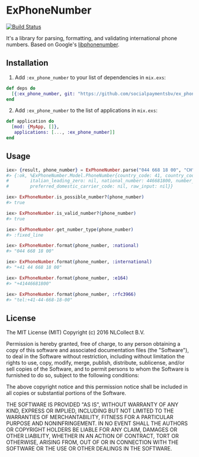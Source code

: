 # ExPhoneNumber

[![Build Status](https://travis-ci.org/socialpaymentsbv/ex_phone_number.svg?branch=develop)](https://travis-ci.org/socialpaymentsbv/ex_phone_number)

It's a library for parsing, formatting, and validating international phone numbers.
Based on Google's [libphonenumber](https://github.com/googlei18n/libphonenumber).

## Installation

  1. Add `:ex_phone_number` to your list of dependencies in `mix.exs`:
```ex
def deps do
  [{:ex_phone_number, git: "https://github.com/socialpaymentsbv/ex_phone_number.git", branch: "develop"}]
end
```

  2. Add `:ex_phone_number` to the list of applications in `mix.exs`:
```ex
def application do
  [mod: {MyApp, []},
   applications: [..., :ex_phone_number]]
end
```

## Usage
```ex
iex> {result, phone_number} = ExPhoneNumber.parse("044 668 18 00", "CH")
#> {:ok, %ExPhoneNumber.Model.PhoneNumber{country_code: 41, country_code_source: nil, extension: nil,
#        italian_leading_zero: nil, national_number: 446681800, number_of_leading_zeros: nil,
#        preferred_domestic_carrier_code: nil, raw_input: nil}}

iex> ExPhoneNumber.is_possible_number?(phone_number)
#> true

iex> ExPhoneNumber.is_valid_number?(phone_number)
#> true

iex> ExPhoneNumber.get_number_type(phone_number)
#> :fixed_line

iex> ExPhoneNumber.format(phone_number, :national)
#> "044 668 18 00"

iex> ExPhoneNumber.format(phone_number, :international)
#> "+41 44 668 18 00"

iex> ExPhoneNumber.format(phone_number, :e164)
#> "+41446681800"

iex> ExPhoneNumber.format(phone_number, :rfc3966)
#> "tel:+41-44-668-18-00"
```

## License

The MIT License (MIT)
Copyright (c) 2016 NLCollect B.V.

Permission is hereby granted, free of charge, to any person obtaining a copy of this software and associated documentation files (the "Software"), to deal in the Software without restriction, including without limitation the rights to use, copy, modify, merge, publish, distribute, sublicense, and/or sell copies of the Software, and to permit persons to whom the Software is furnished to do so, subject to the following conditions:

The above copyright notice and this permission notice shall be included in all copies or substantial portions of the Software.

THE SOFTWARE IS PROVIDED "AS IS", WITHOUT WARRANTY OF ANY KIND, EXPRESS OR IMPLIED, INCLUDING BUT NOT LIMITED TO THE WARRANTIES OF MERCHANTABILITY, FITNESS FOR A PARTICULAR PURPOSE AND NONINFRINGEMENT. IN NO EVENT SHALL THE AUTHORS OR COPYRIGHT HOLDERS BE LIABLE FOR ANY CLAIM, DAMAGES OR OTHER LIABILITY, WHETHER IN AN ACTION OF CONTRACT, TORT OR OTHERWISE, ARISING FROM, OUT OF OR IN CONNECTION WITH THE SOFTWARE OR THE USE OR OTHER DEALINGS IN THE SOFTWARE.
